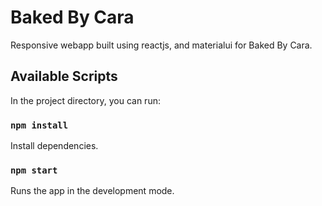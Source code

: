 # Baked By Cara

Responsive webapp built using reactjs, and materialui for Baked By Cara.

## Available Scripts

In the project directory, you can run:

### `npm install`

Install dependencies.

### `npm start`

Runs the app in the development mode.
